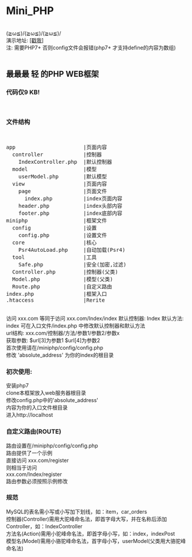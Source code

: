 # Mini_PHP
<br>
(≧ω≦)/(≧ω≦)/(≧ω≦)/
<br>
演示地址: <a href="http://miniphp.vacant.mobi">[戳我]</a>
<br>
注: 需要PHP7+ 否则config文件会报错(php7+ 才支持define的内容为数组)
<br><br>
<h2>最最最 轻 的PHP WEB框架</h2>
<h3>代码仅9 KB!</h3>
<br>
<h3>文件结构</h3>
<br>
<pre>
app                      |页面内容
  controller             |控制器
    IndexController.php  |默认控制器
  model                  |模型
    userModel.php        |默认模型
  view                   |页面内容
    page                 |页面文件
      index.php          |index页面内容
    header.php           |index头部内容
    footer.php           |index底部内容
miniphp                  |框架文件
  config                 |设置
    config.php           |设置文件
  core                   |核心
    Psr4AutoLoad.php     |自动加载(Psr4)
  tool                   |工具
    Safe.php             |安全(加密,过滤)
  Controller.php         |控制器(父类)
  Model.php              |模型(父类)
  Route.php              |自定义路由
index.php                |框架入口
.htaccess                |Rerite
</pre>
<br>
访问 xxx.com 等同于访问  xxx.com/Index/index
默认控制器: Index  默认方法: index
可在入口文件/index.php 中修改默认控制器和默认方法
<br>
url结构: xxx.com/控制器/方法/参数1/参数2/参数x
<br>
获取参数: $url[3]为参数1  $url[4]为参数2
<br>
首次使用请在/miniphp/config/config.php
<br>
修改 'absolute_address' 为你的index的根目录
<br>
<h3>初次使用:</h3>
安装php7
<br>
clone本框架放入web服务器根目录
<br>
修改config.php中的'absolute_address'
<br>
内容为你的入口文件根目录
<br>
进入http://localhost
<br>
<h3>自定义路由(ROUTE)</h3>
路由设置在/miniphp/config/config.php
<br>
路由提供了一个示例
<br>
直接访问 xxx.com/register
<br>
则相当于访问
<br>
xxx.com/Index/register
<br>
路由参数必须按照示例修改
<br>
<h3>规范</h3>
MySQL的表名需小写或小写加下划线，如：item，car_orders
<br>
控制器(Controller)需用大驼峰命名法，即首字母大写，并在名称后添加Controller，如：IndexController
<br>
方法名(Action)需用小驼峰命名法，即首字母小写，如：index，indexPost
<br>
模型名(Model)需用小骆驼峰命名法，首字母小写，userModel(父类用大骆驼峰命名法)